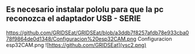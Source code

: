 ## Es necesario instalar pololu para que la pc reconozca el adaptador USB - SERIE

https://github.com/GRIDSEat/GRIDSEat/blob/a3ddb7f8257afdb78e933cba078f9864de0d1348/Configuracion%20esp32CAM.png
Configuracion esp32CAM.png
![https://github.com/GRIDSEat](vsc2.png)
